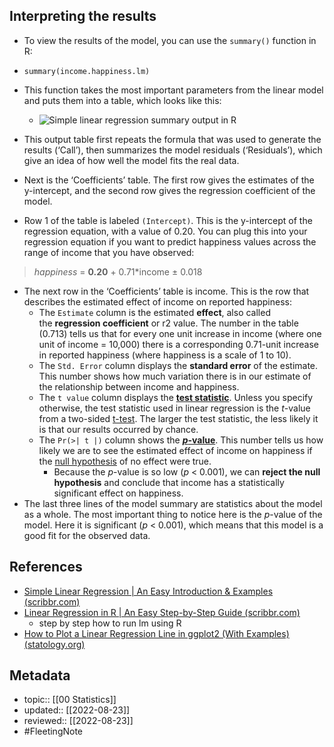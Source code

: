 ## Interpreting the results

- To view the results of the model, you can use the `summary()` function in R:
- `summary(income.happiness.lm)`
- This function takes the most important parameters from the linear model and puts them into a table, which looks like this:
	- ![Simple linear regression summary output in R](https://cdn.scribbr.com/wp-content/uploads//2020/02/simple-linear-regression-summary-output-in-r.png)

- This output table first repeats the formula that was used to generate the results (‘Call’), then summarizes the model residuals (‘Residuals’), which give an idea of how well the model fits the real data.
- Next is the ‘Coefficients’ table. The first row gives the estimates of the y-intercept, and the second row gives the regression coefficient of the model.
- Row 1 of the table is labeled `(Intercept)`. This is the y-intercept of the regression equation, with a value of 0.20. You can plug this into your regression equation if you want to predict happiness values across the range of income that you have observed:

> _happiness_ = **0.20** + 0.71*income ± 0.018

- The next row in the ‘Coefficients’ table is income. This is the row that describes the estimated effect of income on reported happiness:
	- The `Estimate` column is the estimated **effect**, also called the **regression coefficient** or r2 value. The number in the table (0.713) tells us that for every one unit increase in income (where one unit of income = 10,000) there is a corresponding 0.71-unit increase in reported happiness (where happiness is a scale of 1 to 10).
	- The `Std. Error` column displays the **standard error** of the estimate. This number shows how much variation there is in our estimate of the relationship between income and happiness.
	- The `t value` column displays the [**test statistic**](https://www.scribbr.com/statistics/test-statistic/). Unless you specify otherwise, the test statistic used in linear regression is the _t_-value from a two-sided [t-test](https://www.scribbr.com/statistics/t-test/). The larger the test statistic, the less likely it is that our results occurred by chance.
	- The `Pr(>| t |)` column shows the [**_p_-value**](https://www.scribbr.com/statistics/p-value/). This number tells us how likely we are to see the estimated effect of income on happiness if the [null hypothesis](https://www.scribbr.com/statistics/null-and-alternative-hypotheses/) of no effect were true.
		- Because the _p_-value is so low (_p_ < 0.001), we can **reject the null hypothesis** and conclude that income has a statistically significant effect on happiness.
- The last three lines of the model summary are statistics about the model as a whole. The most important thing to notice here is the _p_-value of the model. Here it is significant (_p_ < 0.001), which means that this model is a good fit for the observed data.

## References
- [Simple Linear Regression | An Easy Introduction & Examples (scribbr.com)](https://www.scribbr.com/statistics/simple-linear-regression/#assumptions)
- [Linear Regression in R | An Easy Step-by-Step Guide (scribbr.com)](https://www.scribbr.com/statistics/linear-regression-in-r/)
	- step by step how to run lm using R
- [How to Plot a Linear Regression Line in ggplot2 (With Examples) (statology.org)](https://www.statology.org/ggplot2-linear-regression/)

## Metadata
- topic:: [[00 Statistics]]
- updated:: [[2022-08-23]]
- reviewed:: [[2022-08-23]]
- #FleetingNote 

